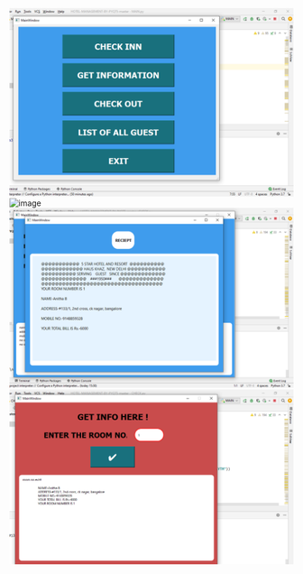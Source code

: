 ![screen](https://github.com/Anitha710/265441_Miniproject_python/blob/main/screenshot/Screenshot%20(110).png)
![image](https://user-images.githubusercontent.com/64318581/116680300-1faec480-a9c9-11eb-86ec-667bf97504b7.png)
![screen](https://github.com/Anitha710/265441_Miniproject_python/blob/main/screenshot/Screenshot%20(119).png)
![screen](https://github.com/Anitha710/265441_Miniproject_python/blob/main/screenshot/Screenshot%20(120).png)


